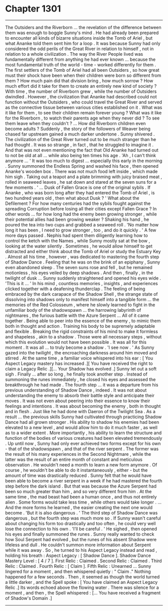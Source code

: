 
# Chapter 1301


---

The Outsiders and the Riverborn ... the revelation of the difference between them was enough to boggle Sunny's mind . He had already been prepared to encounter all kinds of bizarre situations inside the Tomb of Ariel , but what Ananke told them sent him for a loop .
It was because Sunny had only considered the odd perils of the Great River in relation to himself , not in relation to a whole civilization . The way the River People lived was fundamentally different from anything he had ever known ... because the most fundamental truth of the world - time - worked differently for them .
The first settlers of the Tomb of Ariel had all been Outsiders , so how great must their shock have been when their children were born so different from them ? How much pain did that division bring , how much sorrow ? How much effort did it take for them to create an entirely new kind of society ?
With time , the number of Riverborn grew , while the number of Outsiders dwindled . However , the civilization that Ananke had described could not function without the Outsiders , who could travel the Great River and served as the connective tissue between various cities established on it .
What was it like for them , to see their children remain forever young ? What was it like for the Riverborn , to watch their parents age when they never did ? To see them leave when they couldn't ?
... How did Riverborn children even become adults ?
Suddenly , the story of the followers of Weaver being chased far upstream gained a much darker undertone .
Sunny shivered .
The civilization of the Great River turned out to be much stranger than he had thought . It was so strange , in fact , that he struggled to imagine it .
And that was not even mentioning the fact that Old Ananke had turned out to not be old at all ... while also being ten times his age .
'Ah , I can't think anymore ... '
It was too much to digest ... especially this early in the morning .
Sunny summoned the Endless Spring and washed his face , then opened Ananke's wooden box . There was not much food left inside , which made him sigh .
Taking out a teapot and a plate brimming with juicy braised meat , rolled in seaweed leaves , he sat down and stared at the seven suns for a few moments .
' ... Dusk of Fallen Grace is one of the original sybils . If Ananke , who was born long after they had entered the Tomb of Ariel , is two hundred years old , then what about Dusk ? '
What about the Defilement ? For how many centuries had the sybils fought against the spreading Corruption before losing all their cities except Fallen Grace ?
In other words ... for how long had the enemy been growing stronger , while their potential allies had been growing weaker ?
Shaking his hand , he poured the tea into two cups and grabbed a seaweed roll .
'No matter how long it has been , I need to grow stronger , too , and do it quickly . '
A few more days passed . Nephis had spent them diligently learning how to control the ketch with the Names , while Sunny mostly sat at the bow , looking at the water silently .
Sometimes , he would allow himself to get distracted and either think about the Tomb of Ariel or study the Estuary Key . Almost all his time , however , was dedicated to mastering the fourth step of Shadow Dance .
Feeling that he was on the brink of an epiphany , Sunny even abandoned sleep . The seven suns rose and fell , but he remained motionless , his eyes veiled by deep shadows .
And then , finally , in the twilight of dusk ...
Sunny suddenly straightened and opened his eyes wide .
'This is it ... '
In his mind , countless memories , insights , and experiences clicked together with a deafening thunderclap . The feeling of being embraced by the dark carapace of the Shadow Shell , the strange state of dissolving into shadows only to manifest himself into a tangible form ... the memories of the Red Colosseum , where he slowly learned to fight in the unfamiliar body of the shadowspawn ... the harrowing labyrinth of nightmares , the furious battle with the Azure Serpent ...
All of it came together .
Being able to peer into the essence of the enemy , to mimic them both in thought and action . Training his body to be supremely adaptable and flexible . Breaking the rigid constraints of his mind to make it formless and shapeless , akin to a shadow . Those were all necessary steps , without which this evolution would not have been possible .
It was all for this moment .
It was all ... to truly become a shadow .
'I see now . '
As Sunny gazed into the twilight , the encroaching darkness around him moved and stirred .
At the same time , a familiar voice whispered into his ear :
[ You Aspect Legacy mastery has increased .][ You have received the right to claim a Legacy Relic .][... Your Shadow has evolved .]
Sunny let out a soft sigh .
Finally ... after so long , he finally took another step .
Instead of summoning the runes immediately , he closed his eyes and assessed the breakthrough he had made .
The fourth step ... it was a departure from his previous understanding of Shadow Dance , indeed . It was not about understanding the enemy to absorb their battle style and anticipate their moves . It was not even about peering into their essence to know their feelings and intentions .
It was about becoming the enemy , both in thought and in flesh .
Just like he had done with Daeron of the Twilight Sea .
As a result ... the previous skills Sunny had cultivated through practicing Shadow Dance had all grown stronger . His ability to shadow his enemies had been elevated to a new level , and would allow him to do it much faster , as well as to a wider extent .
More importantly , his ability to learn the structure and function of the bodies of various creatures had been elevated tremendously . Up until now , Sunny had only ever achieved two forms except for his own - that of the shadowspawn , and that of the river serpent . The former was the result of his many experiences in the Second Nightmare , while the latter was the result of an entire month of constant and meticulous observation .
He wouldn't need a month to learn a new form anymore . Of course , he wouldn't be able to do it instantaneously , either - but the amount of time was drastically reduced . Sunny felt that he would have been able to become a river serpent in a week if he had mastered the fourth step before the dark island .
But that was because the Azure Serpent had been so much greater than him , and so very different from him . At the same time , the mad beast had been a human once , and thus not entirely alien . Some forms would take less time , while others would take longer .
... And the more forms he learned , the easier creating the next one would become .
'But it is also dangerous . '
The third step of Shadow Dance was dangerous , but the fourth step was much more so . If Sunny wasn't careful about changing his form too drastically and too often , he could very well lose the connection to his own .
'I'll be careful . '
He sighed , then opened his eyes and finally summoned the runes .
Sunny really wanted to check how Soul Serpent had evolved , but the runes of his absent Shadow were lifeless and dull . He couldn't summon more information about Serpent while it was away .
So , he turned to his Aspect Legacy instead and read , holding his breath :
Aspect Legacy : [ Shadow Dance ]. Shadow Dance Mastery Level : [ 4 / 7 ]. First Relic : Claimed . Second Relic : Claimed . Third Relic : Claimed . Fourth Relic : [ Claim ]. Fifth Relic : Unearned ...
Sunny lingered for a moment , and then whispered quietly :
" Claim ."
Nothing happened for a few seconds .
Then , it seemed as though the world turned a little darker , and the Spell spoke :
[ You have claimed an Aspect Legacy Relic .]
Its words echoed above the flowing water . There was silence for a moment , and then , the Spell whispered :
[... You have received a fragment of Shadow's Domain .]

---

